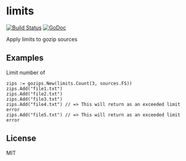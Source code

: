 # limits

[![Build Status](https://travis-ci.org/gozips/limits.svg?branch=master)](https://travis-ci.org/gozips/limits)
[![GoDoc](https://godoc.org/github.com/gozips/limits?status.svg)](http://godoc.org/github.com/gozips/limits)

Apply limits to gozip sources

## Examples

Limit number of

    zips := gozips.New(limits.Count(3, sources.FS))
    zips.Add("file1.txt")
    zips.Add("file2.txt")
    zips.Add("file3.txt")
    zips.Add("file4.txt") // => This will return as an exceeded limit error
    zips.Add("file5.txt") // => This will return as an exceeded limit error

## License

MIT
